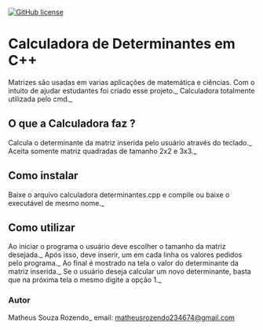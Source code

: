 [![GitHub license](https://img.shields.io/github/license/Matheus-Souza-Rozendo/calculadora-determinantes-cpp)](https://github.com/Matheus-Souza-Rozendo/calculadora-determinantes-cpp/blob/main/LICENSE)

# Calculadora de Determinantes em C++
Matrizes são usadas em varias aplicações de matemática e ciências. Com o intuito de ajudar estudantes foi criado esse projeto.\_
Calculadora totalmente utilizada pelo cmd.\_
## O que a Calculadora faz ?
Calcula o determinante da matriz inserida pelo usuário através do teclado.\_
Aceita somente matriz quadradas de tamanho 2x2 e 3x3.\_
## Como instalar
Baixe o arquivo calculadora determinantes.cpp e compile ou baixe o executável de mesmo nome.\_
## Como utilizar
Ao iniciar o programa o usuário deve escolher o tamanho da matriz desejada.\_ 
Após isso, deve inserir, um em cada linha os valores pedidos pelo programa.\_ 
Ao final é mostrado na tela o valor do determinante da matriz inserida.\_ 
Se o usuário deseja calcular um novo determinante, basta que na próxima tela o mesmo digite a opção 1.\_ 
### Autor 
Matheus Souza Rozendo\_ 
email: matheusrozendo234674@gmail.com


